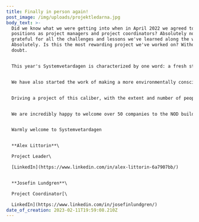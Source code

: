 ```yaml
---
title: Finally in person again!
post_image: /img/uploads/projektledarna.jpg
body_text: >-
  Did we know what we were getting into when in April 2022 we agreed to our
  positions as project managers and project coordinators? Absolutely not. Are we
  grateful for all the challenges and lessons we've learned along the way?
  Absolutely. Is this the most rewarding project we've worked on? Without a
  doubt.


  This year's Systemvetardagen is characterized by one word: a fresh start. Since we joined the project management, we have started a much-anticipated work to rebrand the fair, something that we saw as a given after two years of a fair in a digital and hybrid format. Now we are finally back in place with a physical fair! The graphic profile has been changed, the fair floor looks different, and the website has been updated. We have questioned old structures and dared to think new. At the same time, we have deepened rewarding collaborations to make the fair as lively as possible. This year, we are laying a completely new foundation for the future of Systemvetardagen!


  We have also started the work of making a more environmentally conscious fair. The printed catalog has been replaced with a digital one. The large booth walls have been replaced with sound-absorbing mats. The lunch served to all those working with the fair and all those exhibiting during the day is vegan. Many small streams become a river, and in a few years, the steps we take today will contribute to a better society.


  Driving a project of this caliber, with the extent and number of people involved, is an incredible challenge, and we are incredibly proud of the work that everyone has done.


  We are incredibly happy to welcome over 50 companies to the NOD building on February 15th, and we hope for many rewarding and inspiring meetings.


  Warmly welcome to Systemvetardagen


  **Alex Littorin**\

  Project Leader\

  [LinkedIn](https://www.linkedin.com/in/alex-littorin-6a7907bb/)


  **Josefin Lundgren**\

  Project Coordinator[\

  LinkedIn](https://www.linkedin.com/in/josefinlundgren/)
date_of_creation: 2023-02-11T19:59:08.210Z
---
```

